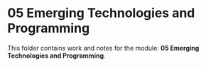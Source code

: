 # 05 Emerging Technologies and Programming

This folder contains work and notes for the module: **05 Emerging Technologies and Programming**.
